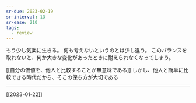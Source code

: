 ```yaml
---
sr-due: 2023-02-19
sr-interval: 13
sr-ease: 210
tags:
  - review
---
```

もう少し気楽に生きる。
何も考えないというのとは少し違う。
このバランスを取れないと、何か大きな変化があったときに耐えられなくなってしまう。

[[自分の価値を、他人と比較することが無意味である]]
しかし、他人と簡単に比較できる時代だから、そこの保ち方が大切である

---



[[2023-01-22]]
